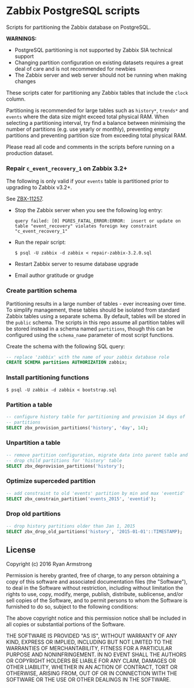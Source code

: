 # Zabbix PostgreSQL scripts

Scripts for partitioning the Zabbix database on PostgreSQL.

__WARNINGS:__

* PostgreSQL partitioning is not supported by Zabbix SIA technical support
* Changing partition configuration on existing datasets requires a great deal
  of care and is not recommended for newbies
* The Zabbix server and web server should not be running when making changes

These scripts cater for partitioning any Zabbix tables that include the `clock`
column.

Partitioning is recommended for large tables such as `history*`, `trends*` and `events` where the data size might exceed total physical RAM. When selecting a
partitioning interval, try find a balance between minimising the number of
partitions (e.g. use yearly or monthly), preventing empty partitions and
preventing partition size from exceeding total physical RAM.

Please read all code and comments in the scripts before running on a production
dataset.

### Repair `c_event_recovery_1` on Zabbix 3.2+

The following is only valid if your `events` table is partitioned prior to
upgrading to Zabbix v3.2+.

See [ZBX-11257](https://support.zabbix.com/browse/ZBX-11257).

* Stop the Zabbix server when you see the following log entry:
  ```
  query failed: [0] PGRES_FATAL_ERROR:ERROR:  insert or update on table "event_recovery" violates foreign key constraint "c_event_recovery_1"
  ```

* Run the repair script:
  ```
  $ psql -U zabbix -d zabbix < repair-zabbix-3.2.0.sql
  ```

* Restart Zabbix server to resume database upgrade
* Email author gratitude or grudge

### Create partition schema

Partitioning results in a large number of tables - ever increasing over time.
To simplify management, these tables should be isolated from standard Zabbix
tables using a separate schema. By default, tables will be stored in the
`public` schema. The scripts in this repo assume all partition tables will be
stored instead in a schema named `partitions`, though this can be configured
using the `schema_name` parameter of most script functions.

Create the schema with the following SQL query:

```sql
-- replace 'zabbix' with the name of your zabbix database role
CREATE SCHEMA partitions AUTHORIZATION zabbix;
```

### Install partitioning functions

    $ psql -U zabbix -d zabbix < bootstrap.sql


### Partition a table

```sql
-- configure history table for partitioning and provision 14 days of
-- partitions
SELECT zbx_provision_partitions('history', 'day', 14);
```


### Unpartition a table

```sql
-- remove partition configuration, migrate data into parent table and
-- drop child partitions for 'history' table
SELECT zbx_deprovision_partitions('history');
```


### Optimize superceded partition

```sql
-- add constraint to old 'events' partition by min and max 'eventid'
SELECT zbx_constrain_partition('events_2015', 'eventid');
```


### Drop old partitions

```sql
-- drop history partitions older than Jan 1, 2015
SELECT zbx_drop_old_partitions('history', '2015-01-01'::TIMESTAMP);
```


## License

Copyright (c) 2016 Ryan Armstrong

Permission is hereby granted, free of charge, to any person obtaining a copy
of this software and associated documentation files (the "Software"), to deal
in the Software without restriction, including without limitation the rights
to use, copy, modify, merge, publish, distribute, sublicense, and/or sell
copies of the Software, and to permit persons to whom the Software is
furnished to do so, subject to the following conditions:

The above copyright notice and this permission notice shall be included in all
copies or substantial portions of the Software.

THE SOFTWARE IS PROVIDED "AS IS", WITHOUT WARRANTY OF ANY KIND, EXPRESS OR
IMPLIED, INCLUDING BUT NOT LIMITED TO THE WARRANTIES OF MERCHANTABILITY,
FITNESS FOR A PARTICULAR PURPOSE AND NONINFRINGEMENT. IN NO EVENT SHALL THE
AUTHORS OR COPYRIGHT HOLDERS BE LIABLE FOR ANY CLAIM, DAMAGES OR OTHER
LIABILITY, WHETHER IN AN ACTION OF CONTRACT, TORT OR OTHERWISE, ARISING FROM,
OUT OF OR IN CONNECTION WITH THE SOFTWARE OR THE USE OR OTHER DEALINGS IN THE
SOFTWARE.
